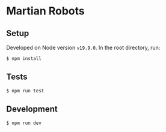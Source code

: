 # Martian Robots

## Setup

Developed on Node version `v19.9.0`.
In the root directory, run:

`$ npm install`

## Tests

`$ npm run test`

## Development

`$ npm run dev`
